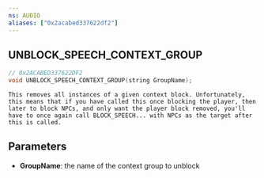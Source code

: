 ```yaml
---
ns: AUDIO
aliases: ["0x2acabed337622df2"]
---
```

## UNBLOCK_SPEECH_CONTEXT_GROUP

```c
// 0x2ACABED337622DF2
void UNBLOCK_SPEECH_CONTEXT_GROUP(string GroupName);
```

```
This removes all instances of a given context block. Unfortunately, this means that if you have called this once blocking the player, then later to block NPCs, and only want the player block removed, you'll have to once again call BLOCK_SPEECH... with NPCs as the target after this is called.
```

## Parameters
* **GroupName**: the name of the context group to unblock
